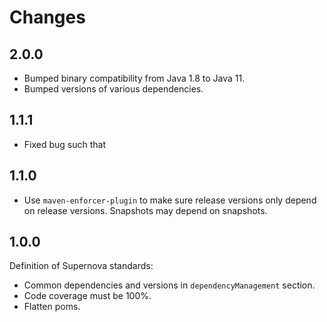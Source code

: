 # Changes

## 2.0.0

* Bumped binary compatibility from Java 1.8 to Java 11.
* Bumped versions of various dependencies.

## 1.1.1

* Fixed bug such that 

## 1.1.0

* Use `maven-enforcer-plugin` to make sure release versions only depend on release versions.
  Snapshots may depend on snapshots.

## 1.0.0

Definition of Supernova standards:

* Common dependencies and versions in `dependencyManagement` section.
* Code coverage must be 100%.
* Flatten poms.
